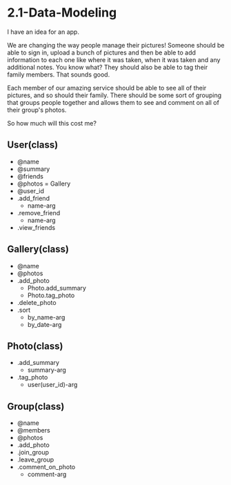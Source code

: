 # 2.1-Data-Modeling

I have an idea for an app.

We are changing the way people manage their pictures! Someone should be able to sign in, upload a bunch of pictures and then be able to add information to each one like where it was taken, when it was taken and any additional notes. You know what? They should also be able to tag their family members. That sounds good.

Each member of our amazing service should be able to see all of their pictures, and so should their family. There should be some sort of grouping that groups people together and allows them to see and comment on all of their group's photos.

So how much will this cost me?


## User(class)
  * @name
  * @summary
  * @friends
  * @photos = Gallery
  * @user_id
  * .add_friend
    * name-arg
  * .remove_friend
    * name-arg
  * .view_friends

## Gallery(class)
  * @name
  * @photos
  * .add_photo
    * Photo.add_summary
    * Photo.tag_photo
  * .delete_photo
  * .sort
    * by_name-arg
    * by_date-arg


## Photo(class)
  * .add_summary
    * summary-arg
  * .tag_photo
    * user(user_id)-arg
    
## Group(class)
  * @name
  * @members
  * @photos
  * .add_photo
  * .join_group
  * .leave_group
  * .comment_on_photo
    * comment-arg